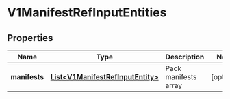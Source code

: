 # V1ManifestRefInputEntities

## Properties
Name | Type | Description | Notes
------------ | ------------- | ------------- | -------------
**manifests** | [**List&lt;V1ManifestRefInputEntity&gt;**](V1ManifestRefInputEntity.md) | Pack manifests array |  [optional]
